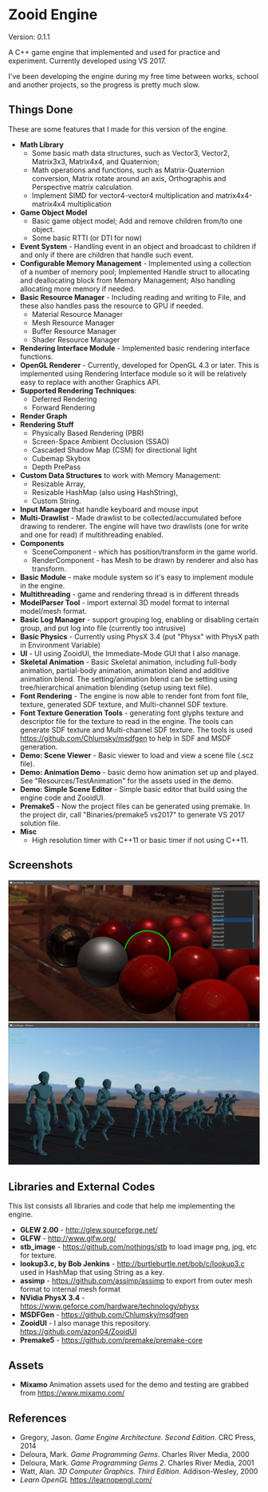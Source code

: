 # Zooid Engine
Version: 0.1.1

A C++ game engine that implemented and used for practice and experiment. Currently developed using VS 2017.

I've been developing the engine during my free time between works, school and another projects, so the progress is pretty much slow.

## Things Done
These are some features that I made for this version of the engine.

* **Math Library**
  * Some basic math data structures, such as Vector3, Vector2, Matrix3x3, Matrix4x4, and Quaternion; 
  * Math operations and functions, such as Matrix-Quaternion conversion, Matrix rotate around an axis, Orthographis and Perspective matrix calculation.
  * Implement SIMD for vector4-vector4 multiplication and matrix4x4-matrix4x4 multiplication
* **Game Object Model**
  * Basic game object model; Add and remove children from/to one object. 
  * Some basic RTTI (or DTI for now)
* **Event System** - Handling event in an object and broadcast to children if and only if there are children that handle such event.
* **Configurable Memory Management** - Implemented using a collection of a number of memory pool; Implemented Handle struct to allocating and deallocating block from Memory Management; Also handling allocating more memory if needed.
* **Basic Resource Manager** - Including reading and writing to File, and these also handles pass the resource to GPU if needed.
  * Material Resource Manager
  * Mesh Resource Manager
  * Buffer Resource Manager
  * Shader Resource Manager
* **Rendering Interface Module** - Implemented basic rendering interface functions.
* **OpenGL Renderer** - Currently, developed for OpenGL 4.3 or later. This is implemented using Rendering Interface module so it will be relatively easy to replace with another Graphics API.
* **Supported Rendering Techniques**:
  * Deferred Rendering
  * Forward Rendering
* **Render Graph**
* **Rendering Stuff**
  * Physically Based Rendering (PBR)
  * Screen-Space Ambient Occlusion (SSAO)
  * Cascaded Shadow Map (CSM) for directional light
  * Cubemap Skybox
  * Depth PrePass
* **Custom Data Structures** to work with Memory Management: 
  * Resizable Array, 
  * Resizable HashMap (also using HashString), 
  * Custom String.
* **Input Manager** that handle keyboard and mouse input
* **Multi-Drawlist** - Made drawlist to be collected/accumulated before drawing to renderer. The engine will have two drawlists (one for write and one for read) if multithreading enabled.
* **Components**
  * SceneComponent - which has position/transform in the game world.
  * RenderComponent - has Mesh to be drawn by renderer and also has transform.
* **Basic Module** - make module system so it's easy to implement module in the engine.
* **Multithreading** - game and rendering thread is in different threads
* **ModelParser Tool** - import external 3D model format to internal model/mesh format.
* **Basic Log Manager** - support grouping log, enabling or disabling certain group, and put log into file (currently too intrusive)
* **Basic Physics** - Currently using PhysX 3.4 (put "Physx" with PhysX path in Environment Variable)
* **UI** - UI using ZooidUI, the Immediate-Mode GUI that I also manage.
* **Skeletal Animation** - Basic Skeletal animation, including full-body animation, partial-body animation, animation blend and additive animation blend. The setting/animation blend can be setting using tree/hierarchical animation blending (setup using text file).
* **Font Rendering** - The engine is now able to render font from font file, texture, generated SDF texture, and Multi-channel SDF texture.
* **Font Texture Generation Tools** - generating font glyphs texture and descriptor file for the texture to read in the engine. The tools can generate SDF texture and Multi-channel SDF texture. The tools is used https://github.com/Chlumsky/msdfgen to help in SDF and MSDF generation. 
* **Demo: Scene Viewer** - Basic viewer to load and view a scene file (.scz file).
* **Demo: Animation Demo** - basic demo how animation set up and played. See "Resources/TestAnimation" for the assets used in the demo.
* **Demo: Simple Scene Editor** - Simple basic editor that build using the engine code and ZooidUI.
* **Premake5** - Now the project files can be generated using premake. In the project dir, call "Binaries/premake5 vs2017" to generate VS 2017 solution file.
* **Misc**
  * High resolution timer with C++11 or basic timer if not using C++11.

## Screenshots
![PBR Scene screenshot](Readme/Images/PBR_Scene.jpg?raw=true "Physically Based Rendering")
![Animation Scene screenshot](Readme/Images/Animation_Scene.jpg?raw=true "Skeletal Animation")

## Libraries and External Codes
This list consists all libraries and code that help me implementing the engine.

* **GLEW 2.00** - http://glew.sourceforge.net/
* **GLFW** - http://www.glfw.org/
* **stb_image** - https://github.com/nothings/stb to load image png, jpg, etc for texture.
* **lookup3.c, by Bob Jenkins** - http://burtleburtle.net/bob/c/lookup3.c used in HashMap that using String as a key.
* **assimp** - https://github.com/assimp/assimp to export from outer mesh format to internal mesh format
* **NVidia PhysX 3.4** - https://www.geforce.com/hardware/technology/physx
* **MSDFGen** - https://github.com/Chlumsky/msdfgen
* **ZooidUI** - I also manage this repository. https://github.com/azon04/ZooidUI
* **Premake5** - https://github.com/premake/premake-core

## Assets
* **Mixamo** Animation assets used for the demo and testing are grabbed from https://www.mixamo.com/

## References
* Gregory, Jason. *Game Engine Architecture. Second Edition*. CRC Press, 2014
* Deloura, Mark. *Game Programming Gems*. Charles River Media, 2000
* Deloura, Mark. *Game Programming Gems 2*. Charles River Media, 2001
* Watt, Alan. *3D Computer Graphics. Third Edition*. Addison-Wesley, 2000
* *Learn OpenGL* https://learnopengl.com/
